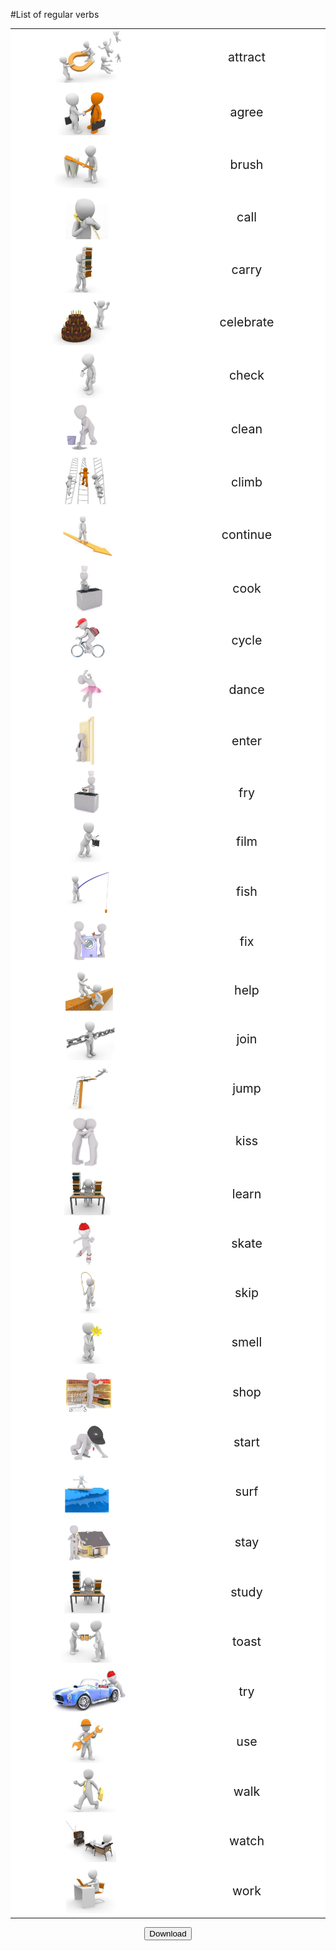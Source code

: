#List of regular verbs

<table>
	<tr>
		<td width="50%" valign="top" style="background: white;">
		<img class="image" src="./2/1.png"></img>
		</td>
		<td width="50%" valign="middle"  align="center" style="font-size: 140%!important; background: white;">
			attract
		</td>
	</tr>
	<tr>
		<td width="50%" valign="top" style="background: white;">
		<img class="image" src="./2/2.png"></img>
		</td>
		<td width="50%" valign="middle"  align="center" style="font-size: 140%!important; background: white;">
			agree
		</td>
	</tr>
	<tr>
		<td width="50%" valign="top" style="background: white;">
		<img class="image" src="./2/3.png"></img>
		</td>
		<td width="50%" valign="middle"  align="center" style="font-size: 140%!important; background: white;">
			brush
		</td>
	</tr>
	<tr>
		<td width="50%" valign="top" style="background: white;">
		<img class="image" src="./2/4.png"></img>
		</td>
		<td width="50%" valign="middle"  align="center" style="font-size: 140%!important; background: white;">
			call
		</td>
	</tr>
	<tr>
		<td width="50%" valign="top" style="background: white;">
		<img class="image" src="./2/5.png"></img>
		</td>
		<td width="50%" valign="middle"  align="center" style="font-size: 140%!important; background: white;">
			carry
		</td>
	</tr>
	<tr>
		<td width="50%" valign="top" style="background: white;">
		<img class="image" src="./2/6.png"></img>
		</td>
		<td width="50%" valign="middle"  align="center" style="font-size: 140%!important; background: white;">
			celebrate
		</td>
	</tr>
	<tr>
		<td width="50%" valign="top" style="background: white;">
		<img class="image" src="./2/7.png"></img>
		</td>
		<td width="50%" valign="middle"  align="center" style="font-size: 140%!important; background: white;">
			check
		</td>
	</tr>
	<tr>
		<td width="50%" valign="top" style="background: white;">
		<img class="image" src="./2/8.png"></img>
		</td>
		<td width="50%" valign="middle"  align="center" style="font-size: 140%!important; background: white;">
			clean
		</td>
	</tr>
	<tr>
		<td width="50%" valign="top" style="background: white;">
		<img class="image" src="./2/9.png"></img>
		</td>
		<td width="50%" valign="middle"  align="center" style="font-size: 140%!important; background: white;">
			climb
		</td>
	</tr>
	<tr>
		<td width="50%" valign="top" style="background: white;">
		<img class="image" src="./2/10.png"></img>
		</td>
		<td width="50%" valign="middle"  align="center" style="font-size: 140%!important; background: white;">
			continue
		</td>
	</tr>
	<tr>
		<td width="50%" valign="top" style="background: white;">
		<img class="image" src="./2/11.png"></img>
		</td>
		<td width="50%" valign="middle"  align="center" style="font-size: 140%!important; background: white;">
			cook
		</td>
	</tr>
	<tr>
		<td width="50%" valign="top" style="background: white;">
		<img class="image" src="./2/12.png"></img>
		</td>
		<td width="50%" valign="middle"  align="center" style="font-size: 140%!important; background: white;">
			cycle
		</td>
	</tr>
	<tr>
		<td width="50%" valign="top" style="background: white;">
		<img class="image" src="./2/13.png"></img>
		</td>
		<td width="50%" valign="middle"  align="center" style="font-size: 140%!important; background: white;">
			dance
		</td>
	</tr>
	<tr>
		<td width="50%" valign="top" style="background: white;">
		<img class="image" src="./2/14.png"></img>
		</td>
		<td width="50%" valign="middle"  align="center" style="font-size: 140%!important; background: white;">
			enter
		</td>
	</tr>
	<tr>
		<td width="50%" valign="top" style="background: white;">
		<img class="image" src="./2/15.png"></img>
		</td>
		<td width="50%" valign="middle"  align="center" style="font-size: 140%!important; background: white;">
			fry
		</td>
	</tr>
	<tr>
		<td width="50%" valign="top" style="background: white;">
		<img class="image" src="./2/16.png"></img>
		</td>
		<td width="50%" valign="middle"  align="center" style="font-size: 140%!important; background: white;">
			film
		</td>
	</tr>
	<tr>
		<td width="50%" valign="top" style="background: white;">
		<img class="image" src="./2/17.png"></img>
		</td>
		<td width="50%" valign="middle"  align="center" style="font-size: 140%!important; background: white;">
			fish
		</td>
	</tr>
	<tr>
		<td width="50%" valign="top" style="background: white;">
		<img class="image" src="./2/18.png"></img>
		</td>
		<td width="50%" valign="middle"  align="center" style="font-size: 140%!important; background: white;">
			fix
		</td>
	</tr>
	<tr>
		<td width="50%" valign="top" style="background: white;">
		<img class="image" src="./2/19.png"></img>
		</td>
		<td width="50%" valign="middle"  align="center" style="font-size: 140%!important; background: white;">
			help
		</td>
	</tr>
	<tr>
		<td width="50%" valign="top" style="background: white;">
		<img class="image" src="./2/20.png"></img>
		</td>
		<td width="50%" valign="middle"  align="center" style="font-size: 140%!important; background: white;">
			join
		</td>
	</tr>
	<tr>
		<td width="50%" valign="top" style="background: white;">
		<img class="image" src="./2/21.png"></img>
		</td>
		<td width="50%" valign="middle"  align="center" style="font-size: 140%!important; background: white;">
			jump
		</td>
	</tr>
	<tr>
		<td width="50%" valign="top" style="background: white;">
		<img class="image" src="./2/22.png"></img>
		</td>
		<td width="50%" valign="middle"  align="center" style="font-size: 140%!important; background: white;">
			kiss
		</td>
	</tr>
	<tr>
		<td width="50%" valign="top" style="background: white;">
		<img class="image" src="./2/23.png"></img>
		</td>
		<td width="50%" valign="middle"  align="center" style="font-size: 140%!important; background: white;">
			learn
		</td>
	</tr>
	<tr>
		<td width="50%" valign="top" style="background: white;">
		<img class="image" src="./2/24.png"></img>
		</td>
		<td width="50%" valign="middle"  align="center" style="font-size: 140%!important; background: white;">
			skate
		</td>
	</tr>
	<tr>
		<td width="50%" valign="top" style="background: white;">
		<img class="image" src="./2/25.png"></img>
		</td>
		<td width="50%" valign="middle"  align="center" style="font-size: 140%!important; background: white;">
			skip
		</td>
	</tr>
	<tr>
		<td width="50%" valign="top" style="background: white;">
		<img class="image" src="./2/26.png"></img>
		</td>
		<td width="50%" valign="middle"  align="center" style="font-size: 140%!important; background: white;">
			smell
		</td>
	</tr>
	<tr>
		<td width="50%" valign="top" style="background: white;">
		<img class="image" src="./2/27.png"></img>
		</td>
		<td width="50%" valign="middle"  align="center" style="font-size: 140%!important; background: white;">
			shop
		</td>
	</tr>
	<tr>
		<td width="50%" valign="top" style="background: white;">
		<img class="image" src="./2/28.png"></img>
		</td>
		<td width="50%" valign="middle"  align="center" style="font-size: 140%!important; background: white;">
			start
		</td>
	</tr>
	<tr>
		<td width="50%" valign="top" style="background: white;">
		<img class="image" src="./2/29.png"></img>
		</td>
		<td width="50%" valign="middle"  align="center" style="font-size: 140%!important; background: white;">
			surf
		</td>
	</tr>
	<tr>
		<td width="50%" valign="top" style="background: white;">
		<img class="image" src="./2/30.png"></img>
		</td>
		<td width="50%" valign="middle"  align="center" style="font-size: 140%!important; background: white;">
			stay
		</td>
	</tr>
	<tr>
		<td width="50%" valign="top" style="background: white;">
		<img class="image" src="./2/31.png"></img>
		</td>
		<td width="50%" valign="middle"  align="center" style="font-size: 140%!important; background: white;">
			study
		</td>
	</tr>
	<tr>
		<td width="50%" valign="top" style="background: white;">
		<img class="image" src="./2/32.png"></img>
		</td>
		<td width="50%" valign="middle"  align="center" style="font-size: 140%!important; background: white;">
			toast
		</td>
	</tr>
	<tr>
		<td width="50%" valign="top" style="background: white;">
		<img class="image" src="./2/33.png"></img>
		</td>
		<td width="50%" valign="middle"  align="center" style="font-size: 140%!important; background: white;">
			try
		</td>
	</tr>
	<tr>
		<td width="50%" valign="top" style="background: white;">
		<img class="image" src="./2/34.png"></img>
		</td>
		<td width="50%" valign="middle"  align="center" style="font-size: 140%!important; background: white;">
			use
		</td>
	</tr>
	<tr>
		<td width="50%" valign="top" style="background: white;">
		<img class="image" src="./2/35.png"></img>
		</td>
		<td width="50%" valign="middle"  align="center" style="font-size: 140%!important; background: white;">
			walk
		</td>
	</tr>
	<tr>
		<td width="50%" valign="top" style="background: white;">
		<img class="image" src="./2/36.png"></img>
		</td>
		<td width="50%" valign="middle"  align="center" style="font-size: 140%!important; background: white;">
			watch
		</td>
	</tr>
	<tr>
		<td width="50%" valign="top" style="background: white;">
		<img class="image" src="./2/37.png"></img>
		</td>
		<td width="50%" valign="middle"  align="center" style="font-size: 140%!important; background: white;">
			work
		</td>
	</tr>
</table>	

<p><center><a href="https://drive.google.com/file/d/1nHJfmf220CCGSuMN5ZXL7rFDtebpnpss/view?usp=sharing" target="_blank"><button type="button" class="btn btn-primary btn-lg">Download</button></a></center></p>